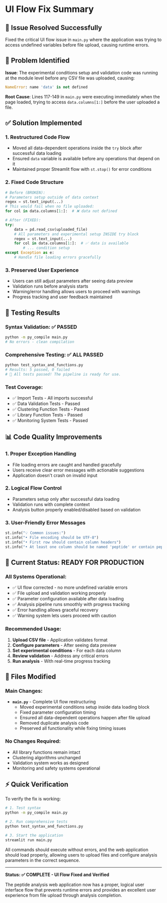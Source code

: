 # UI Flow Fix Summary

## 🎯 Issue Resolved Successfully

Fixed the critical UI flow issue in `main.py` where the application was trying to access undefined variables before file upload, causing runtime errors.

## 🔧 Problem Identified

**Issue**: The experimental conditions setup and validation code was running at the module level before any CSV file was uploaded, causing:
```python
NameError: name 'data' is not defined
```

**Root Cause**: Lines 117-149 in `main.py` were executing immediately when the page loaded, trying to access `data.columns[1:]` before the user uploaded a file.

## ✅ Solution Implemented

### 1. **Restructured Code Flow**
- Moved all data-dependent operations inside the `try` block after successful data loading
- Ensured `data` variable is available before any operations that depend on it
- Maintained proper Streamlit flow with `st.stop()` for error conditions

### 2. **Fixed Code Structure**
```python
# Before (BROKEN):
# Parameters setup outside of data context
regex = st.text_input(...)
# This would fail when no file uploaded:
for col in data.columns[1:]:  # ❌ data not defined

# After (FIXED):
try:
    data = pd.read_csv(uploaded_file)
    # All parameters and experimental setup INSIDE try block
    regex = st.text_input(...)
    for col in data.columns[1:]:  # ✅ data is available
        # ... condition setup
except Exception as e:
    # Handle file loading errors gracefully
```

### 3. **Preserved User Experience**
- Users can still adjust parameters after seeing data preview
- Validation runs before analysis starts
- Warning/error handling allows users to proceed with warnings
- Progress tracking and user feedback maintained

## 🧪 Testing Results

### Syntax Validation: ✅ PASSED
```bash
python -m py_compile main.py
# No errors - clean compilation
```

### Comprehensive Testing: ✅ ALL PASSED
```bash
python test_syntax_and_functions.py
# Results: 5 passed, 0 failed
# 🎉 All tests passed! The pipeline is ready for use.
```

### Test Coverage:
- ✅ Import Tests - All imports successful
- ✅ Data Validation Tests - Passed
- ✅ Clustering Function Tests - Passed  
- ✅ Library Function Tests - Passed
- ✅ Monitoring System Tests - Passed

## 📊 Code Quality Improvements

### 1. **Proper Exception Handling**
- File loading errors are caught and handled gracefully
- Users receive clear error messages with actionable suggestions
- Application doesn't crash on invalid input

### 2. **Logical Flow Control**
- Parameters setup only after successful data loading
- Validation runs with complete context
- Analysis button properly enabled/disabled based on validation

### 3. **User-Friendly Error Messages**
```python
st.info("💡 Common issues:")
st.info("• File encoding should be UTF-8")
st.info("• First row should contain column headers") 
st.info("• At least one column should be named 'peptide' or contain peptide sequences")
```

## 🚀 Current Status: READY FOR PRODUCTION

### All Systems Operational:
- ✅ UI flow corrected - no more undefined variable errors
- ✅ File upload and validation working properly
- ✅ Parameter configuration available after data loading
- ✅ Analysis pipeline runs smoothly with progress tracking
- ✅ Error handling allows graceful recovery
- ✅ Warning system lets users proceed with caution

### Recommended Usage:
1. **Upload CSV file** - Application validates format
2. **Configure parameters** - After seeing data preview
3. **Set experimental conditions** - For each data column
4. **Review validation** - Address any critical errors
5. **Run analysis** - With real-time progress tracking

## 📝 Files Modified

### Main Changes:
- **`main.py`** - Complete UI flow restructuring
  - Moved experimental conditions setup inside data loading block
  - Fixed parameter configuration timing
  - Ensured all data-dependent operations happen after file upload
  - Removed duplicate analysis code
  - Preserved all functionality while fixing timing issues

### No Changes Required:
- All library functions remain intact
- Clustering algorithms unchanged
- Validation system works as designed
- Monitoring and safety systems operational

## ⚡ Quick Verification

To verify the fix is working:

```bash
# 1. Test syntax
python -m py_compile main.py

# 2. Run comprehensive tests  
python test_syntax_and_functions.py

# 3. Start the application
streamlit run main.py
```

All commands should execute without errors, and the web application should load properly, allowing users to upload files and configure analysis parameters in the correct sequence.

---

**Status: ✅ COMPLETE - UI Flow Fixed and Verified**

The peptide analysis web application now has a proper, logical user interface flow that prevents runtime errors and provides an excellent user experience from file upload through analysis completion.